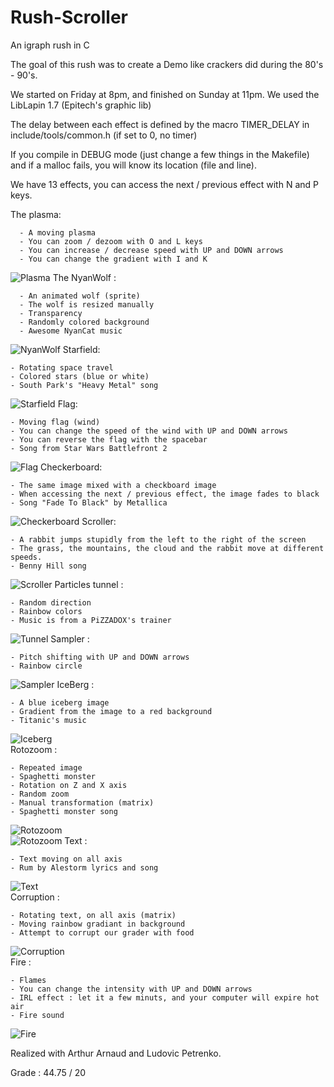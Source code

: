 # Rush-Scroller
An igraph rush in C

The goal of this rush was to create a Demo like crackers did during the 80's - 90's.

We started on Friday at 8pm, and finished  on Sunday at 11pm. We used the LibLapin 1.7 (Epitech's graphic lib)

The delay between each effect is defined by the macro TIMER_DELAY in include/tools/common.h (if set to 0, no timer)

If you compile in DEBUG mode (just change a few things in the Makefile) and if a malloc fails, you will know its location (file and line).

We have 13 effects, you can access the next / previous effect with N and P keys.

The plasma:

      - A moving plasma
      - You can zoom / dezoom with O and L keys
      - You can increase / decrease speed with UP and DOWN arrows
      - You can change the gradient with I and K
![Plasma](/assets/screenshots/plasma.png?raw=true "Basic view")
The NyanWolf :

      - An animated wolf (sprite)
      - The wolf is resized manually
      - Transparency
      - Randomly colored background
      - Awesome NyanCat music
![NyanWolf](/assets/screenshots/wolf.png?raw=true "Basic view")
Starfield:

    - Rotating space travel
    - Colored stars (blue or white)
    - South Park's "Heavy Metal" song
![Starfield](/assets/screenshots/starfield.png?raw=true "Basic view")
Flag:

    - Moving flag (wind)
    - You can change the speed of the wind with UP and DOWN arrows
    - You can reverse the flag with the spacebar
    - Song from Star Wars Battlefront 2
![Flag](/assets/screenshots/flag.png?raw=true "Basic view")
Checkerboard:

    - The same image mixed with a checkboard image
    - When accessing the next / previous effect, the image fades to black
    - Song "Fade To Black" by Metallica
![Checkerboard](/assets/screenshots/checkerboard.png?raw=true "Basic view")
Scroller:

    - A rabbit jumps stupidly from the left to the right of the screen
    - The grass, the mountains, the cloud and the rabbit move at different speeds.
    - Benny Hill song
![Scroller](/assets/screenshots/scroller.png?raw=true "Basic view")
Particles tunnel :

    - Random direction
    - Rainbow colors
    - Music is from a PiZZADOX's trainer
![Tunnel](/assets/screenshots/tunnel.png?raw=true "Basic view")
Sampler :

    - Pitch shifting with UP and DOWN arrows
    - Rainbow circle
![Sampler](/assets/screenshots/sampler.png?raw=true "Basic view")
IceBerg :

    - A blue iceberg image
    - Gradient from the image to a red background
    - Titanic's music
![Iceberg](/assets/screenshots/iceberg.png?raw=true "Basic view")    
Rotozoom :

    - Repeated image 
    - Spaghetti monster
    - Rotation on Z and X axis
    - Random zoom
    - Manual transformation (matrix)
    - Spaghetti monster song
![Rotozoom](/assets/screenshots/rotozoom.png?raw=true "Basic view")    
![Rotozoom](/assets/screenshots/rotozoom2.png?raw=true "Far view")
Text :

    - Text moving on all axis
    - Rum by Alestorm lyrics and song
![Text](/assets/screenshots/text.png?raw=true "Basic view")    
Corruption :

    - Rotating text, on all axis (matrix)
    - Moving rainbow gradiant in background
    - Attempt to corrupt our grader with food
 ![Corruption](/assets/screenshots/corruption.png?raw=true "Basic view")   
Fire :

    - Flames
    - You can change the intensity with UP and DOWN arrows
    - IRL effect : let it a few minuts, and your computer will expire hot air
    - Fire sound
![Fire](/assets/screenshots/fire.png?raw=true "Basic view")

Realized with Arthur Arnaud and Ludovic Petrenko.

Grade : 44.75 / 20
